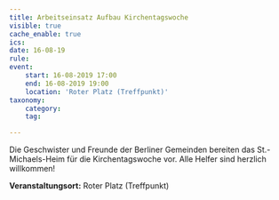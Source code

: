 ```yaml
---
title: Arbeitseinsatz Aufbau Kirchentagswoche
visible: true
cache_enable: true
ics: 
date: 16-08-19
rule: 
event:
	start: 16-08-2019 17:00
	end: 16-08-2019 19:00
	location: 'Roter Platz (Treffpunkt)'
taxonomy:
	category: 
	tag: 

---
```

Die Geschwister und Freunde der Berliner Gemeinden bereiten das St.-Michaels-Heim für die Kirchentagswoche vor. Alle Helfer sind herzlich willkommen!


**Veranstaltungsort:** Roter Platz (Treffpunkt)

